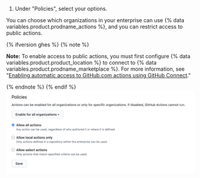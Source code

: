 1. Under "Policies", select your options.

  You can choose which organizations in your enterprise can use {% data variables.product.prodname_actions %}, and you can restrict access to public actions.

  {% ifversion ghes %}
  {% note %}
  
  **Note:** To enable access to public actions, you must first configure {% data variables.product.product_location %} to connect to {% data variables.product.prodname_marketplace %}. For more information, see "[Enabling automatic access to GitHub.com actions using GitHub Connect](/admin/github-actions/enabling-automatic-access-to-githubcom-actions-using-github-connect)."
  
  {% endnote %}
  {% endif %}
  ![Enable, disable, or limits actions for this enterprise account](/assets/images/help/organizations/enterprise-actions-policy.png)
